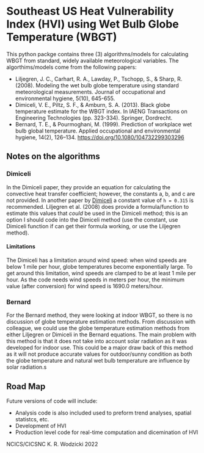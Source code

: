 # Southeast US Heat Vulnerability Index (HVI) using Wet Bulb Globe Temperature (WBGT)

This python packge contains three (3) algorithms/models for calculating WBGT from standard, widely available meteorological variables.
The algorthims/models come from the following papers:

  - Liljegren, J. C., Carhart, R. A., Lawday, P., Tschopp, S., & Sharp, R. (2008). Modeling the wet bulb globe temperature using standard meteorological measurements. Journal of occupational and environmental hygiene, 5(10), 645-655. 
  - Dimiceli, V. E., Piltz, S. F., & Amburn, S. A. (2013). Black globe temperature estimate for the WBGT index. In IAENG Transactions on Engineering Technologies (pp. 323-334). Springer, Dordrecht.
  - Bernard, T. E., & Pourmoghani, M. (1999). Prediction of workplace wet bulb global temperature. Applied occupational and environmental hygiene, 14(2), 126–134. https://doi.org/10.1080/104732299303296

## Notes on the algorithms

### Dimiceli

In the Dimiceli paper, they provide an equation for calculating the convective heat transfer coefficient; however, the constants a, b, and c are not provided.
In another paper by [Dimiceli][Dimiceli_wbgt2] a constant value of `h = 0.315` is recommended.
Liljegren et al. (2008) does provide a formula/function to estimate this values that *could* be used in the Dimiceli method; this is an option I should code into the Dimiceli method (use the constant, use Dimiceli function if can get their formula working, or use the Liljegren method).

#### Limitations

The Dimiceli has a limitation around wind speed: when wind speeds are below 1 mile per hour, globe temperatures become exponentially large.
To get around this limitation, wind speeds are clamped to be at least 1 mile per hour.
As the code needs wind speeds in meters per hour, the minimum value (after conversion) for wind speed is 1690.0 meters/hour.

### Bernard

For the Bernard method, they were looking at indoor WBGT, so there is no discussion of globe temperature estimation methods.
From discussion with colleague, we could use the globe temperature estimation methods from either Liljegren or Dimiceli in the Bernard equations.
The main problem with this method is that it does not take into account solar radiation as it was developed for indoor use.
This could be a major draw back of this method as it will not produce accurate values for outdoor/sunny condition as both the globe temperature and natural wet bulb temperature are influence by solar radiation.s

## Road Map

Future versions of code will include:
  - Analysis code is also included used to preform trend analyses, spatial statistcs, etc.
  - Development of HVI
  - Production level code for real-time computation and dicemination of HVI

NCICS/CICSNC K. R. Wodzicki 2022

[Dimiceli_wbgt2]: https://www.weather.gov/media/tsa/pdf/WBGTpaper2.pdf
